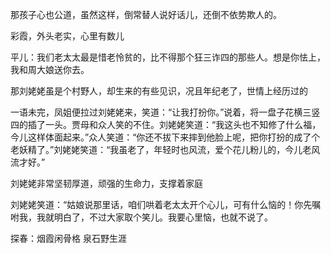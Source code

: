 那孩子心也公道，虽然这样，倒常替人说好话儿，还倒不依势欺人的。

彩霞，外头老实，心里有数儿

平儿：我们老太太最是惜老怜贫的，比不得那个狂三诈四的那些人。想是你怯上，我和周大娘送你去。

那刘姥姥虽是个村野人，却生来的有些见识，况且年纪老了，世情上经历过的

一语未完，凤姐便拉过刘姥姥来，笑道：“让我打扮你。”说着，将一盘子花横三竖四的插了一头。贾母和众人笑的不住。刘姥姥笑道：“我这头也不知修了什么福，今儿这样体面起来。”众人笑道：“你还不拔下来摔到他脸上呢，把你打扮的成了个老妖精了。”刘姥姥笑道：“我虽老了，年轻时也风流，爱个花儿粉儿的，今儿老风流才好。”

刘姥姥非常坚韧厚道，顽强的生命力，支撑着家庭

刘姥姥笑道：“姑娘说那里话，咱们哄着老太太开个心儿，可有什么恼的！你先嘱咐我，我就明白了，不过大家取个笑儿。我要心里恼，也就不说了。

探春：烟霞闲骨格 泉石野生涯